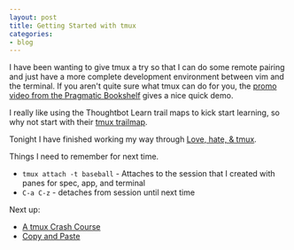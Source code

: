 ```yaml
---
layout: post
title: Getting Started with tmux
categories:
- blog
---
```


I have been wanting to give tmux a try so that I can do some remote pairing and just have a more complete development environment between vim and the terminal. If you aren't quite sure what tmux can do for you, the [promo video from the Pragmatic Bookshelf](http://www.youtube.com/watch?v=JXwS7z6Dqic) gives a nice quick demo.

I really like using the Thoughtbot Learn trail maps to kick start learning, so why not start with their [tmux trailmap][learn tmux].

Tonight I have finished working my way through [Love, hate, & tmux][love].

Things I need to remember for next time.
* `tmux attach -t baseball` - Attaches to the session that I created with panes for spec, app, and terminal
* `C-a C-z` - detaches from session until next time

Next up:
* [A tmux Crash Course][crash course]
* [Copy and Paste][copy paste]

[learn tmux]: https://learn.thoughtbot.com/tmux
[love]: http://robots.thoughtbot.com/post/2166174647/love-hate-tmux
[crash course]: http://robots.thoughtbot.com/post/2641409235/a-tmux-crash-course
[copy paste]: http://robots.thoughtbot.com/post/19398560514/how-to-copy-and-paste-with-tmux-on-mac-os-x
